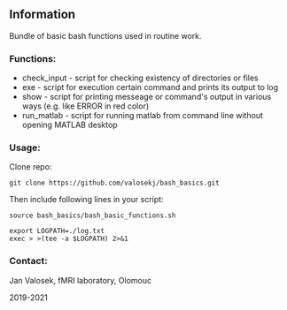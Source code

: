 ## Information

Bundle of basic bash functions used in routine work.


### Functions:
 - check_input - script for checking existency of directories or files
 - exe - script for execution certain command and prints its output to log
 - show - script for printing messeage or command's output in various ways (e.g. like ERROR in red color)
 - run_matlab - script for running matlab from command line without opening MATLAB desktop


### Usage:

Clone repo:

```
git clone https://github.com/valosekj/bash_basics.git
```

Then include following lines in your script:

```
source bash_basics/bash_basic_functions.sh

export LOGPATH=./log.txt
exec > >(tee -a $LOGPATH) 2>&1
```


### Contact: 

Jan Valosek, fMRI laboratory, Olomouc

2019-2021
